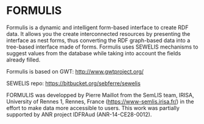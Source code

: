 # FORMULIS

Formulis is a dynamic and intelligent form-based interface to create RDF data. It allows you the create interconnected resources by presenting the interface as nest forms, thus converting the RDF graph-based data into a tree-based interface made of forms.
Formulis uses SEWELIS mechanisms to suggest values from the database while taking into account the fields already filled.

Formulis is based on GWT: http://www.gwtproject.org/

SEWELIS repo: https://bitbucket.org/sebferre/sewelis

FORMULIS was developped by Pierre Maillot from the SemLIS team, IRISA, University of Rennes 1, Rennes, France (https://www-semlis.irisa.fr/) in the effort to make data more accessible to users.
This work was partially supported by ANR project IDFRAud (ANR-14-CE28-0012).

